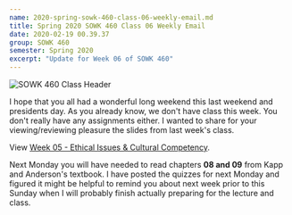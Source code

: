 ```yaml
---
name: 2020-spring-sowk-460-class-06-weekly-email.md
title: Spring 2020 SOWK 460 Class 06 Weekly Email
date: 2020-02-19 00.39.37
group: SOWK 460
semester: Spring 2020
excerpt: "Update for Week 06 of SOWK 460"
---
```


![SOWK 460 Class Header](https://jacobrcampbell.com/assets/media/class-header-sowk-program-evaluation.png "SOWK 460 Class Header")

I hope that you all had a wonderful long weekend this last weekend and presidents day. As you already know, we don't have class this week. You don't really have any assignments either. I wanted to share for your viewing/reviewing pleasure the slides from last week's class.

<p data-notist="campjacob/dVuk5o" data-ratio="4:3">View <a href="https://presentations.jacobrcampbell.com/dVuk5o">Week 05 - Ethical Issues & Cultural Competency</a>.</p><script async src="https://on.notist.cloud/embed/002.js"></script>

Next Monday you will have needed to read chapters __08 and 09__ from Kapp and Anderson's textbook. I have posted the quizzes for next Monday and figured it might be helpful to remind you about next week prior to this Sunday when I will probably finish actually preparing for the lecture and class.